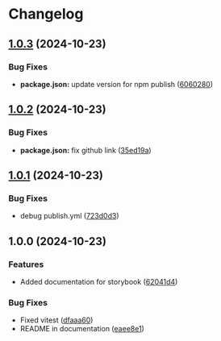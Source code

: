 # Changelog

## [1.0.3](https://github.com/harrykhh/react-flow-family-tree/compare/v1.0.2...v1.0.3) (2024-10-23)


### Bug Fixes

* **package.json:** update version for npm publish ([6060280](https://github.com/harrykhh/react-flow-family-tree/commit/606028019ae2a987b55e50acf9c9f3f7aa25f217))

## [1.0.2](https://github.com/harrykhh/react-flow-family-tree/compare/v1.0.1...v1.0.2) (2024-10-23)


### Bug Fixes

* **package.json:** fix github link ([35ed19a](https://github.com/harrykhh/react-flow-family-tree/commit/35ed19a60e721c0767541a3e5c590dd5c59aeeab))

## [1.0.1](https://github.com/harrykhh/react-flow-family-tree/compare/v1.0.0...v1.0.1) (2024-10-23)


### Bug Fixes

* debug publish.yml ([723d0d3](https://github.com/harrykhh/react-flow-family-tree/commit/723d0d3aa6e32f6c7f4781ab5fcad99af01ea3c8))

## 1.0.0 (2024-10-23)


### Features

* Added documentation for storybook ([62041d4](https://github.com/harrykhh/react-flow-family-tree/commit/62041d4717907929bd6c015178934c3f44ec7968))


### Bug Fixes

* Fixed vitest ([dfaaa60](https://github.com/harrykhh/react-flow-family-tree/commit/dfaaa601fa612a5b3b69bcdecb64925b8d98c622))
* README in documentation ([eaee8e1](https://github.com/harrykhh/react-flow-family-tree/commit/eaee8e1d4c0709ba936004bfb105a18483124a65))
